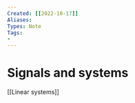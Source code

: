 ```yaml
---
Created: [[2022-10-17]]
Aliases: 
Types: Note
Tags: 
- 
---
```

# Signals and systems
[[Linear systems]]

